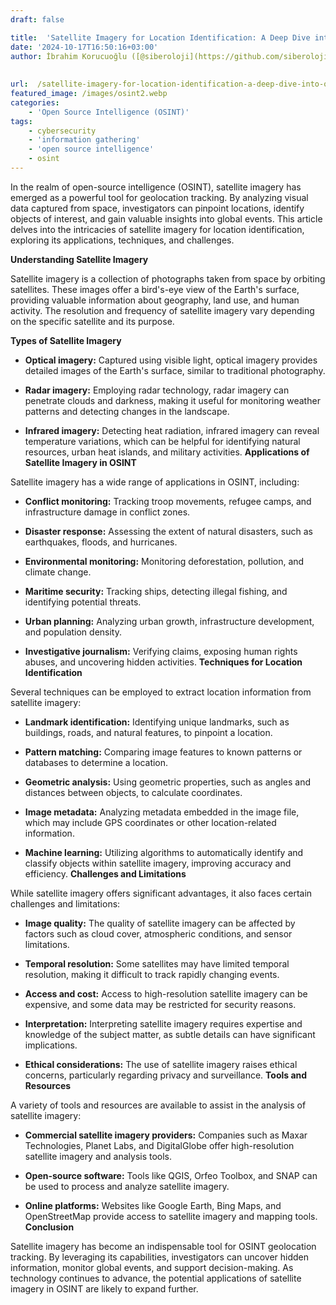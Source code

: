 ```yaml
---
draft: false

title:  'Satellite Imagery for Location Identification: A Deep Dive into OSINT Geolocation Tracking'
date: '2024-10-17T16:50:16+03:00'
author: İbrahim Korucuoğlu ([@siberoloji](https://github.com/siberoloji))
 
 
url:  /satellite-imagery-for-location-identification-a-deep-dive-into-osint-geolocation-tracking/
featured_image: /images/osint2.webp
categories:
    - 'Open Source Intelligence (OSINT)'
tags:
    - cybersecurity
    - 'information gathering'
    - 'open source intelligence'
    - osint
---
```



In the realm of open-source intelligence (OSINT), satellite imagery has emerged as a powerful tool for geolocation tracking. By analyzing visual data captured from space, investigators can pinpoint locations, identify objects of interest, and gain valuable insights into global events. This article delves into the intricacies of satellite imagery for location identification, exploring its applications, techniques, and challenges.



**Understanding Satellite Imagery**



Satellite imagery is a collection of photographs taken from space by orbiting satellites. These images offer a bird's-eye view of the Earth's surface, providing valuable information about geography, land use, and human activity. The resolution and frequency of satellite imagery vary depending on the specific satellite and its purpose.



**Types of Satellite Imagery**


* **Optical imagery:** Captured using visible light, optical imagery provides detailed images of the Earth's surface, similar to traditional photography.

* **Radar imagery:** Employing radar technology, radar imagery can penetrate clouds and darkness, making it useful for monitoring weather patterns and detecting changes in the landscape.

* **Infrared imagery:** Detecting heat radiation, infrared imagery can reveal temperature variations, which can be helpful for identifying natural resources, urban heat islands, and military activities.
**Applications of Satellite Imagery in OSINT**



Satellite imagery has a wide range of applications in OSINT, including:


* **Conflict monitoring:** Tracking troop movements, refugee camps, and infrastructure damage in conflict zones.

* **Disaster response:** Assessing the extent of natural disasters, such as earthquakes, floods, and hurricanes.

* **Environmental monitoring:** Monitoring deforestation, pollution, and climate change.

* **Maritime security:** Tracking ships, detecting illegal fishing, and identifying potential threats.

* **Urban planning:** Analyzing urban growth, infrastructure development, and population density.

* **Investigative journalism:** Verifying claims, exposing human rights abuses, and uncovering hidden activities.
**Techniques for Location Identification**



Several techniques can be employed to extract location information from satellite imagery:


* **Landmark identification:** Identifying unique landmarks, such as buildings, roads, and natural features, to pinpoint a location.

* **Pattern matching:** Comparing image features to known patterns or databases to determine a location.

* **Geometric analysis:** Using geometric properties, such as angles and distances between objects, to calculate coordinates.

* **Image metadata:** Analyzing metadata embedded in the image file, which may include GPS coordinates or other location-related information.

* **Machine learning:** Utilizing algorithms to automatically identify and classify objects within satellite imagery, improving accuracy and efficiency.
**Challenges and Limitations**



While satellite imagery offers significant advantages, it also faces certain challenges and limitations:


* **Image quality:** The quality of satellite imagery can be affected by factors such as cloud cover, atmospheric conditions, and sensor limitations.

* **Temporal resolution:** Some satellites may have limited temporal resolution, making it difficult to track rapidly changing events.

* **Access and cost:** Access to high-resolution satellite imagery can be expensive, and some data may be restricted for security reasons.

* **Interpretation:** Interpreting satellite imagery requires expertise and knowledge of the subject matter, as subtle details can have significant implications.

* **Ethical considerations:** The use of satellite imagery raises ethical concerns, particularly regarding privacy and surveillance.
**Tools and Resources**



A variety of tools and resources are available to assist in the analysis of satellite imagery:


* **Commercial satellite imagery providers:** Companies such as Maxar Technologies, Planet Labs, and DigitalGlobe offer high-resolution satellite imagery and analysis tools.

* **Open-source software:** Tools like QGIS, Orfeo Toolbox, and SNAP can be used to process and analyze satellite imagery.

* **Online platforms:** Websites like Google Earth, Bing Maps, and OpenStreetMap provide access to satellite imagery and mapping tools.
**Conclusion**



Satellite imagery has become an indispensable tool for OSINT geolocation tracking. By leveraging its capabilities, investigators can uncover hidden information, monitor global events, and support decision-making. As technology continues to advance, the potential applications of satellite imagery in OSINT are likely to expand further.

